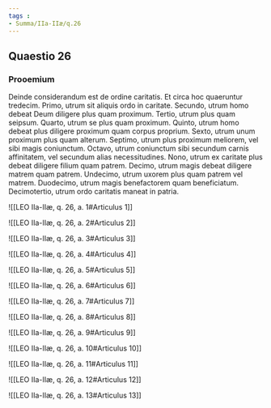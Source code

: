 ```yaml
---
tags : 
- Summa/IIa-IIæ/q.26
---
```


## Quaestio 26

### Prooemium

Deinde considerandum est de ordine caritatis. Et circa hoc quaeruntur tredecim. Primo, utrum sit aliquis ordo in caritate. Secundo, utrum homo debeat Deum diligere plus quam proximum. Tertio, utrum plus quam seipsum. Quarto, utrum se plus quam proximum. Quinto, utrum homo debeat plus diligere proximum quam corpus proprium. Sexto, utrum unum proximum plus quam alterum. Septimo, utrum plus proximum meliorem, vel sibi magis coniunctum. Octavo, utrum coniunctum sibi secundum carnis affinitatem, vel secundum alias necessitudines. Nono, utrum ex caritate plus debeat diligere filium quam patrem. Decimo, utrum magis debeat diligere matrem quam patrem. Undecimo, utrum uxorem plus quam patrem vel matrem. Duodecimo, utrum magis benefactorem quam beneficiatum. Decimotertio, utrum ordo caritatis maneat in patria.

![[LEO IIa-IIæ, q. 26, a. 1#Articulus 1]]

![[LEO IIa-IIæ, q. 26, a. 2#Articulus 2]]

![[LEO IIa-IIæ, q. 26, a. 3#Articulus 3]]

![[LEO IIa-IIæ, q. 26, a. 4#Articulus 4]]

![[LEO IIa-IIæ, q. 26, a. 5#Articulus 5]]

![[LEO IIa-IIæ, q. 26, a. 6#Articulus 6]]

![[LEO IIa-IIæ, q. 26, a. 7#Articulus 7]]

![[LEO IIa-IIæ, q. 26, a. 8#Articulus 8]]

![[LEO IIa-IIæ, q. 26, a. 9#Articulus 9]]

![[LEO IIa-IIæ, q. 26, a. 10#Articulus 10]]

![[LEO IIa-IIæ, q. 26, a. 11#Articulus 11]]

![[LEO IIa-IIæ, q. 26, a. 12#Articulus 12]]

![[LEO IIa-IIæ, q. 26, a. 13#Articulus 13]]

